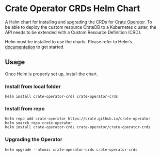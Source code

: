 # Crate Operator CRDs Helm Chart

A Helm chart for installing and upgrading the CRDs for [Crate Operator](https://github.com/crate/crate-operator).
To be able to deploy the custom resource CrateDB to a Kubernetes cluster, the API needs to be extended with a Custom Resource Definition (CRD).

Helm must be installed to use the charts. Please refer to Helm's [documentation](https://helm.sh/docs/) to get started.

## Usage

Once Helm is properly set up, install the chart.

### Install from local folder

```
helm install crate-operator-crds crate-operator-crds
```

### Install from repo

```
helm repo add crate-operator https://crate.github.io/crate-operator
helm search repo crate-operator
helm install crate-operator-crds crate-operator/crate-operator-crds
```

### Upgrading the Operator

```
helm upgrade --atomic crate-operator-crds crate-operator-crds
```
